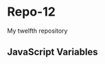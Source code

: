 # Repo-12
My twelfth repository

<!DOCTYPE html>
<html>
<body>

<h2>JavaScript Variables</h2>

<p id="demo"></p>

<script>
var price1 = 5;
var price2 = 6;
var total = price1 + price2;
document.getElementById("demo").innerHTML =
"The total is: " + total;
</script>

</body>
</html>
